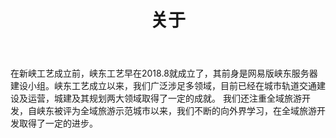 ﻿---
layout: page
title: "关于"
permalink: /about.html
---

在新峡工艺成立前，峡东工艺早在2018.8就成立了，其前身是网易版峡东服务器建设小组。峡东工艺成立以来，我们广泛涉足多领域，目前已经在城市轨道交通建设及运营，城建及其规划两大领域取得了一定的成就。
我们还注重全域旅游开发，自峡东被评为全域旅游示范城市以来，我们不断的向外界学习，在全域旅游开发取得了一定的进步。



[jekyll-organization]: https://github.com/jekyll
